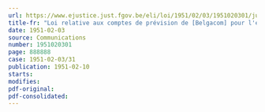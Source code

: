 ```yaml
---
url: https://www.ejustice.just.fgov.be/eli/loi/1951/02/03/1951020301/justel
title-fr: "Loi relative aux comptes de prévision de [Belgacom] pour l'exercice 1950 (modifié par L 1991-03-21/30, art. 55)"
date: 1951-02-03
source: Communications
number: 1951020301
page: 888888
case: 1951-02-03/31
publication: 1951-02-10
starts:
modifies:
pdf-original:
pdf-consolidated:
---
```


